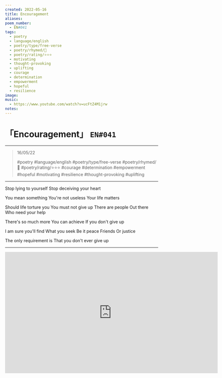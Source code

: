 ```yaml
---
created: 2022-05-16
title: Encouragement
aliases:
poem_number:
  - EN#041
tags:
  - poetry
  - language/english
  - poetry/type/free-verse
  - poetry/rhymed/🔴
  - poetry/rating/⭐⭐⭐
  - motivating
  - thought-provoking
  - uplifting
  - courage
  - determination
  - empowerment
  - hopeful
  - resilience
image:
music:
  - https://www.youtube.com/watch?v=ucFtZ4M1jrw
notes:
---
```

# 「Encouragement」 `EN#041`

---

> 16/05/22
> 
> #poetry 
> #language/english 
> #poetry/type/free-verse 
> #poetry/rhymed/🔴 
> #poetry/rating/⭐⭐⭐ 
> #courage #determination #empowerment #hopeful #motivating #resilience #thought-provoking #uplifting 

---

Stop lying to yourself
Stop deceiving your heart

You mean something
You're not useless
Your life matters

Should life torture you
You must not give up
There are people
   Out there
Who need your help

There's so much more
You can achieve
If you don't give up

I am sure you'll find
What you seek
Be it peace
   Friends
Or justice

The only requirement is
That you don't ever give up

---

<iframe width="700" height="400" src="https://www.youtube-nocookie.com/embed/ucFtZ4M1jrw?si=iKFuA8FoLG5zyhNE" title="YouTube video player" frameborder="0" allow="accelerometer; autoplay; clipboard-write; encrypted-media; gyroscope; picture-in-picture; web-share" referrerpolicy="strict-origin-when-cross-origin" allowfullscreen></iframe>
